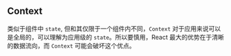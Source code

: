 ## Context

类似于组件中 `state`, 但和其仅限于一个组件内不同，`Context` 对于应用来说可以是全局的，可以理解为应用级的 `state`。所以要慎用，React 最大的优势在于清晰的数据流向，而 `Context` 可能会破坏这个优点。
